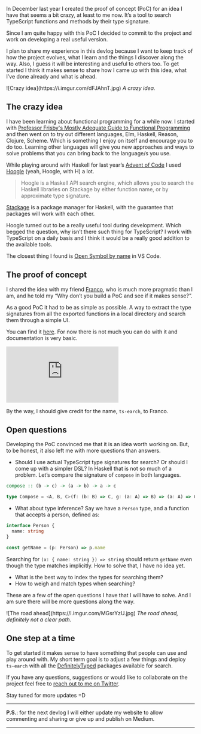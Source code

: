 In December last year I created the proof of concept (PoC) for an idea I have
that seems a bit crazy, at least to me now. It’s a tool to search TypeScript
functions and methods by their type signature.

Since I am quite happy with this PoC I decided to commit to the project and work
on developing a real useful version.

I plan to share my experience in this devlog because I want to keep track of how
the project evolves, what I learn and the things I discover along the way. Also,
I guess it will be interesting and useful to others too. To get started I think
it makes sense to share how I came up with this idea, what I’ve done already and
what is ahead.

<p>
<div class="centered">
  ![Crazy idea](https://i.imgur.com/dFJAhnT.jpg)
  <i class="epilogue">A crazy idea.</i>
</div>
</p>

## The crazy idea

I have been learning about functional programming for a while now. I started
with [Professor Frisby's Mostly Adequate Guide to Functional Programming][1] and
then went on to try out different languages, Elm, Haskell, Reason, Clojure,
Scheme. Which is something I enjoy on itself and encourage you to do too.
Learning other languages will give you new approaches and ways to solve problems
that you can bring back to the language/s you use.

While playing around with Haskell for last year’s [Advent of Code][2] I used
[Hoogle][3] (yeah, Hoogle, with H) a lot.

> Hoogle is a Haskell API search engine, which allows you to search the Haskell
> libraries on Stackage by either function name, or by approximate type
> signature.

[Stackage][4] is a package manager for Haskell, with the guarantee that packages
will work with each other.

Hoogle turned out to be a really useful tool during development. Which begged
the question, why isn’t there such thing for TypeScript? I work with TypeScript
on a daily basis and I think it would be a really good addition to the available
tools.

The closest thing I found is [Open Symbol by name][5] in VS Code.

## The proof of concept

I shared the idea with my friend [Franco][6], who is much more pragmatic than I
am, and he told my “Why don’t you build a PoC and see if it makes sense?”.

As a good PoC it had to be as simple as possible. A way to extract the type
signatures from all the exported functions in a local directory and search them
through a simple UI.

You can find it [here][7]. For now there is not much you can do with it and
documentation is very basic.

<div class="iframe-container">
<iframe
  class="iframe"
  src="https://www.youtube.com/embed/Gf5irOLIFX8"
  frameborder="0"
  allow="accelerometer; autoplay; encrypted-media; gyroscope; picture-in-picture"
  allowfullscreen>
</iframe>
</div>

By the way, I should give credit for the name, `ts-earch`, to Franco.

## Open questions

Developing the PoC convinced me that it is an idea worth working on. But, to be
honest, it also left me with more questions than answers.

- Should I use actual TypeScript type signatures for search? Or should I come up
  with a simpler DSL? In Haskell that is not so much of a problem. Let’s compare
  the signature of `compose` in both languages.

```haskell
compose :: (b -> c) -> (a -> b) -> a -> c
```

```ts
type Compose = <A, B, C>(f: (b: B) => C, g: (a: A) => B) => (a: A) => C
```

- What about type inference? Say we have a `Person` type, and a function that
  accepts a person, defined as:

```ts
interface Person {
  name: string
}

const getName = (p: Person) => p.name
```

Searching for `(x: { name: string }) => string` should return `getName` even
though the type matches implicitly. How to solve that, I have no idea yet.

- What is the best way to index the types for searching them?
- How to weigh and match types when searching?

These are a few of the open questions I have that I will have to solve. And I am
sure there will be more questions along the way.

<p>
<div class="centered">
  ![The road ahead](https://i.imgur.com/MGsrYzU.jpg)
  <i class="epilogue">The road ahead, definitely not a clear path.</i>
</div>
</p>

## One step at a time

To get started it makes sense to have something that people can use and play
around with. My short term goal is to adjust a few things and deploy `ts-earch`
with all the [DefinitelyTyped][8] packages available for search.

If you have any questions, suggestions or would like to collaborate on the
project feel free to [reach out to me on Twitter][9].

Stay tuned for more updates =D

---

**P.S.**: for the next devlog I will either update my website to allow
commenting and sharing or give up and publish on Medium.

---

[1]: https://github.com/MostlyAdequate/mostly-adequate-guide
[2]: https://adventofcode.com
[3]: https://hoogle.haskell.org/
[4]: https://www.stackage.org/

<!-- prettier-ignore -->
[5]: https://code.visualstudio.com/docs/editor/editingevolved#_open-symbol-by-name
[6]: https://github.com/fvictorio

<!-- prettier-ignore -->
[7]: https://github.com/gillchristian/ts-earch/tree/68b515b99076460e25e70c545ab6a6397100f77d
[8]: https://github.com/DefinitelyTyped/DefinitelyTyped
[9]: https://twitter.com/gillchristian
